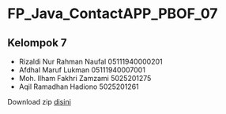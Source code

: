 # FP_Java_ContactAPP_PBOF_07
## Kelompok 7
- Rizaldi Nur Rahman Naufal 05111940000201
- Afdhal Maruf Lukman 05111940007001
- Moh. Ilham Fakhri Zamzami 5025201275
- Aqil Ramadhan Hadiono 5025201261

Download zip [disini](https://drive.google.com/uc?export=download&id=1GmqLXqQ4r0tzH6wGl_hNU264aleHhH6n)
